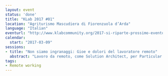 ```yaml
---
layout: event
status: 'done'
title: "KLab 2017 #01"
location: "Agriturismo Mascudiera di Fiorenzuola d’Arda"
language: "Italian"
eventurl: "http://www.klabcommunity.org/2017-si-riparte-prossimo-evento-il-9-marzo/"
calendar:
  start: "2017-03-09"
sessions:
- title: "Non siamo ingranaggi: Gioe e dolori del lavoratore remoto"
  abstract: "Lavoro da remoto, come Solution Architect, per Particular Software; Il lavoro da remoto è fantastico, porta tanta autonomia nella mia vita quotidiana, il problema è che più il team "dispersed" cresce più la frizione quotidiana aumenta. Obiettivo di questa sessione è rivelare come lavoriamo internamente in Particular Software, come gestiamo la quotidianità, la comunicazione e gli obiettivi di lungo periodo in un'azienda i cui dipendenti sono dispersi su 17 time zone."
tags:
- Remote working
---
```


